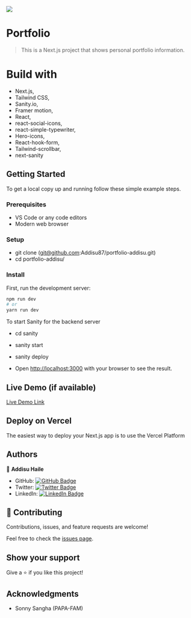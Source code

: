 ![](https://img.shields.io/badge/Microverse-blueviolet)

# Portfolio

> This is a Next.js project that shows personal portfolio information.

# Build with

- Next.js,
- Tailwind CSS,
- Sanity.io,
- Framer motion,
- React,
- react-social-icons,
- react-simple-typewriter,
- Hero-icons,
- React-hook-form,
- Tailwind-scrollbar,
- next-sanity


## Getting Started

To get a local copy up and running follow these simple example steps.

### Prerequisites

- VS Code or any code editors
- Modern web browser

### Setup

- git clone (git@github.com:Addisu87/portfolio-addisu.git)
- cd portfolio-addisu/

### Install

First, run the development server:

```bash
npm run dev
# or
yarn run dev
```

To start Sanity for the backend server

- cd sanity
- sanity start
- sanity deploy

- Open [http://localhost:3000](http://localhost:3000) with your browser to see the result.

## Live Demo (if available)

[Live Demo Link](https://livedemo.com)

## Deploy on Vercel

The easiest way to deploy your Next.js app is to use the Vercel Platform

## Authors

👤 **Addisu Haile**

- GitHub: [![GitHub Badge](https://img.shields.io/badge/-Addisu87-white?logo=GitHub&logoColor=181717&style=plastic)](https://github.com/Addisu87)
- Twitter: [![Twitter Badge](https://img.shields.io/badge/-AddisuTedla-white?logo=Twitter&logoColor=1DA1F2&style=plastic)](https://twitter.com/AddisuTedla)
- LinkedIn: [![LinkedIn Badge](https://img.shields.io/badge/-addisu_tedla-white?logo=LinkedIn&logoColor=1DA1F2&style=plastic)](https://linkedin.com/in/addisu-tedla/)

## 🤝 Contributing

Contributions, issues, and feature requests are welcome!

Feel free to check the [issues page](../../issues/).

## Show your support

Give a ⭐️ if you like this project!

## Acknowledgments

- Sonny Sangha (PAPA-FAM)
